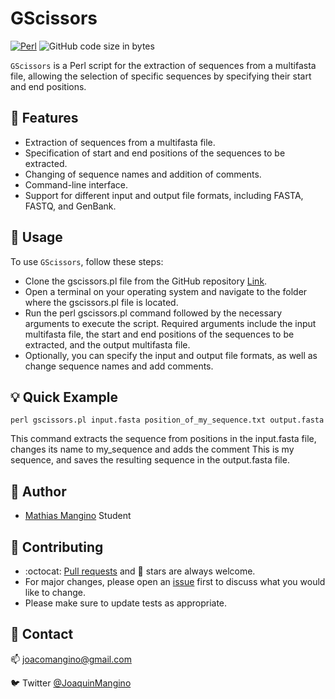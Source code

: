 # GScissors

[![Perl](https://img.shields.io/badge/Perl-blue?style=for-the-badge&logo=perl&logoColor=white&labelColor=101010)]()
![GitHub code size in bytes](https://img.shields.io/github/languages/code-size/mathiashole/GScissors?logo=GitHub&style=for-the-badge)

`GScissors` is a Perl script for the extraction of sequences from a multifasta file, allowing the selection of specific sequences by specifying their start and end positions.

## :book: Features

-   Extraction of sequences from a multifasta file.
-   Specification of start and end positions of the sequences to be extracted.
-   Changing of sequence names and addition of comments.
-   Command-line interface.
-   Support for different input and output file formats, including FASTA, FASTQ, and GenBank.

## :hammer: Usage

To use `GScissors`, follow these steps:

-   Clone the gscissors.pl file from the GitHub repository [Link](https://github.com/mathiashole/GScissors).
-   Open a terminal on your operating system and navigate to the folder where the gscissors.pl file is located.
-   Run the perl gscissors.pl command followed by the necessary arguments to execute the script. Required arguments include the input multifasta file, the start and end positions of the sequences to be extracted, and the output multifasta file.
-   Optionally, you can specify the input and output file formats, as well as change sequence names and add comments.

## :bulb: Quick Example

```{bash, eval = FALSE}
perl gscissors.pl input.fasta position_of_my_sequence.txt output.fasta 
```
This command extracts the sequence from positions in the input.fasta file, changes its name to my_sequence and adds the comment This is my sequence, and saves the resulting sequence in the output.fasta file.

## :runner: Author

-   [Mathias Mangino](https://github.com/mathiashole) Student

## :sparkling_heart: Contributing

- :octocat: [Pull requests](https://github.com/mathiashole/GScissors/pulls) and :star2: stars are always welcome.
- For major changes, please open an [issue](https://github.com/mathiashole/GScissors/issues) first to discuss what you would like to change.
- Please make sure to update tests as appropriate.

## :mega: Contact

:mailbox: joacomangino@gmail.com

:bird: Twitter [@JoaquinMangino](https://twitter.com/joaquinmangino)
